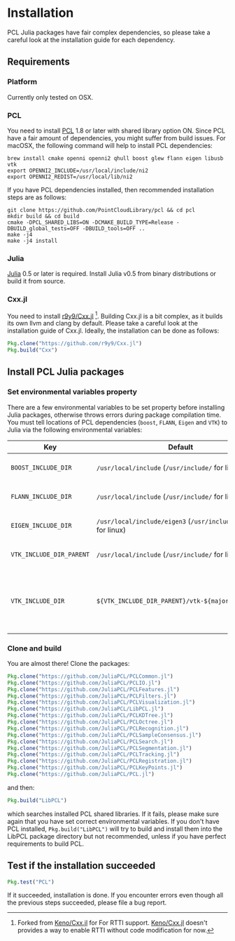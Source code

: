 # Installation

PCL Julia packages have fair complex dependencies, so please take a careful
look at the installation guide for each dependency.

## Requirements

### Platform

Currently only tested on OSX.

### PCL

You need to install [PCL](https://github.com/PointCloudLibrary/pcl) 1.8 or later
with shared library option ON. Since PCL have a fair amount of dependencies,
you might suffer from build issues. For macOSX, the following command will help
to install PCL dependencies:

```
brew install cmake openni openni2 qhull boost glew flann eigen libusb vtk
export OPENNI2_INCLUDE=/usr/local/include/ni2
export OPENNI2_REDIST=/usr/local/lib/ni2
```

If you have PCL dependencies installed, then recommended installation steps are as
follows:

```
git clone https://github.com/PointCloudLibrary/pcl && cd pcl
mkdir build && cd build
cmake -DPCL_SHARED_LIBS=ON -DCMAKE_BUILD_TYPE=Release -DBUILD_global_tests=OFF -DBUILD_tools=OFF ..
make -j4
make -j4 install
```

### Julia

[Julia](https://github.com/JuliaLang/julia) 0.5 or later is required.
Install Julia v0.5 from binary distributions or build it from source.

### Cxx.jl

You need to install [r9y9/Cxx.jl](https://github.com/r9y9/Cxx.jl) [^1]. Building
Cxx.jl is a bit complex, as it builds its own llvm and clang by default. Please
take a careful look at the installation guide of Cxx.jl. Ideally, the
installation can be done as follows:

```julia
Pkg.clone("https://github.com/r9y9/Cxx.jl")
Pkg.build("Cxx")
```

[^1]: Forked from [Keno/Cxx.jl](https://github.com/Keno/Cxx.jl) for For RTTI support. [Keno/Cxx.jl](https://github.com/Keno/Cxx.jl) doesn't provides a way to enable RTTI without code modification for now.

## Install PCL Julia packages

### Set environmental variables property

There are a few environmental variables to be set property before installing
Julia packages, otherwise throws errors during package compilation time. You must
tell locations of PCL dependencies (`boost`, `FLANN`, `Eigen` and `VTK`) to Julia via
the following environmental variables:

|Key|Default|Description|
|---|---|---|
|`BOOST_INCLUDE_DIR`| `/usr/local/include` (`/usr/include/` for linux)|Boost include directory|
|`FLANN_INCLUDE_DIR`| `/usr/local/include` (`/usr/include/` for linux)|Flann include directory|
|`EIGEN_INCLUDE_DIR`| `/usr/local/include/eigen3` (`/usr/include/eigen3` for linux)|Eigen include directory|
|`VTK_INCLUDE_DIR_PARENT`| `/usr/local/include` (`/usr/include/` for linux)|Parent directory for VTK includes|
|`VTK_INCLUDE_DIR`| `${VTK_INCLUDE_DIR_PARENT}/vtk-${major}.${minor}`|VTK include directory (`${major}` and `${minor}` will be automatically detected)|

### Clone and build

You are almost there! Clone the packages:

```julia
Pkg.clone("https://github.com/JuliaPCL/PCLCommon.jl")
Pkg.clone("https://github.com/JuliaPCL/PCLIO.jl")
Pkg.clone("https://github.com/JuliaPCL/PCLFeatures.jl")
Pkg.clone("https://github.com/JuliaPCL/PCLFilters.jl")
Pkg.clone("https://github.com/JuliaPCL/PCLVisualization.jl")
Pkg.clone("https://github.com/JuliaPCL/LibPCL.jl")
Pkg.clone("https://github.com/JuliaPCL/PCLKDTree.jl")
Pkg.clone("https://github.com/JuliaPCL/PCLOctree.jl")
Pkg.clone("https://github.com/JuliaPCL/PCLRecognition.jl")
Pkg.clone("https://github.com/JuliaPCL/PCLSampleConsensus.jl")
Pkg.clone("https://github.com/JuliaPCL/PCLSearch.jl")
Pkg.clone("https://github.com/JuliaPCL/PCLSegmentation.jl")
Pkg.clone("https://github.com/JuliaPCL/PCLTracking.jl")
Pkg.clone("https://github.com/JuliaPCL/PCLRegistration.jl")
Pkg.clone("https://github.com/JuliaPCL/PCLKeyPoints.jl")
Pkg.clone("https://github.com/JuliaPCL/PCL.jl")
```

and then:

```julia
Pkg.build("LibPCL")
```

which searches installed PCL shared libraries. If it fails, please make sure again
that you have set correct environmental variables. If you don't have PCL installed,
`Pkg.build("LibPCL")` will try to build and install them into the LibPCL package
directory but not recommended, unless if you have perfect requirements to build PCL.

## Test if the installation succeeded

```julia
Pkg.test("PCL")
```

If it succeeded, installation is done. If you encounter errors even though all
the previous steps succeeded, please file a bug report.
